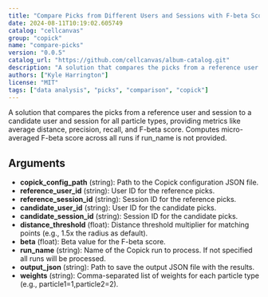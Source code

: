```yaml
---
title: "Compare Picks from Different Users and Sessions with F-beta Score"
date: 2024-08-11T10:19:02.605749
catalog: "cellcanvas"
group: "copick"
name: "compare-picks"
version: "0.0.5"
catalog_url: "https://github.com/cellcanvas/album-catalog.git"
description: "A solution that compares the picks from a reference user and session to a candidate user and session for all particle types, providing metrics like average distance, precision, recall, and F-beta score. Computes micro-averaged F-beta score across all runs if run_name is not provided."
authors: ["Kyle Harrington"]
license: "MIT"
tags: ["data analysis", "picks", "comparison", "copick"]
---
```


A solution that compares the picks from a reference user and session to a candidate user and session for all particle types, providing metrics like average distance, precision, recall, and F-beta score. Computes micro-averaged F-beta score across all runs if run_name is not provided.

## Arguments

- **copick_config_path** (string): Path to the Copick configuration JSON file.
- **reference_user_id** (string): User ID for the reference picks.
- **reference_session_id** (string): Session ID for the reference picks.
- **candidate_user_id** (string): User ID for the candidate picks.
- **candidate_session_id** (string): Session ID for the candidate picks.
- **distance_threshold** (float): Distance threshold multiplier for matching points (e.g., 1.5x the radius as default).
- **beta** (float): Beta value for the F-beta score.
- **run_name** (string): Name of the Copick run to process. If not specified all runs will be processed.
- **output_json** (string): Path to save the output JSON file with the results.
- **weights** (string): Comma-separated list of weights for each particle type (e.g., particle1=1,particle2=2).

